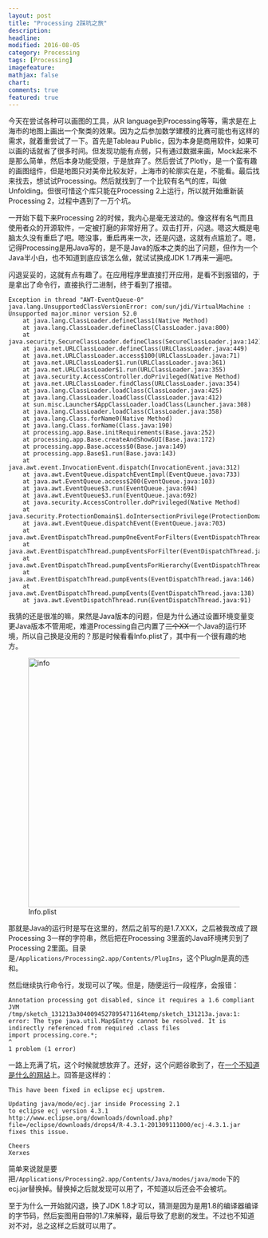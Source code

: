 ```yaml
---
layout: post
title: "Processing 2踩坑之旅"
description: 
headline:
modified: 2016-08-05
category: Processing
tags: [Processing]
imagefeature:
mathjax: false
chart:
comments: true
featured: true
---
```


今天在尝试各种可以画图的工具，从R language到Processing等等，需求是在上海市的地图上画出一个聚类的效果。因为之后参加数学建模的比赛可能也有这样的需求，就着重尝试了一下。首先是Tableau Public，因为本身是商用软件，如果可以画的话就省了很多时间。但发现功能有点弱，只有通过数据来画，Mock起来不是那么简单，然后本身功能受限，于是放弃了。然后尝试了Plotly，是一个蛮有趣的画图组件，但是地图只对美帝比较友好，上海市的轮廓实在是，不能看。最后找来找去，想试试Processing。然后就找到了一个比较有名气的库，叫做Unfolding。但很可惜这个库只能在Processing 2上运行，所以就开始重新装Processing 2，过程中遇到了一万个坑。

一开始下载下来Processing 2的时候，我内心是毫无波动的。像这样有名气而且使用者众的开源软件，一定被打磨的非常好用了。双击打开，闪退。嗯这大概是电脑太久没有重启了吧。嗯没事，重启再来一次，还是闪退，这就有点尴尬了。嗯，记得Processing是用Java写的，是不是Java的版本之类的出了问题，但作为一个Java半小白，也不知道到底应该怎么做，就试试换成JDK 1.7再来一遍吧。

闪退妥妥的，这就有点有趣了。在应用程序里直接打开应用，是看不到报错的，于是拿出了命令行，直接执行二进制，终于看到了报错。

```
Exception in thread "AWT-EventQueue-0" java.lang.UnsupportedClassVersionError: com/sun/jdi/VirtualMachine : Unsupported major.minor version 52.0
	at java.lang.ClassLoader.defineClass1(Native Method)
	at java.lang.ClassLoader.defineClass(ClassLoader.java:800)
	at java.security.SecureClassLoader.defineClass(SecureClassLoader.java:142)
	at java.net.URLClassLoader.defineClass(URLClassLoader.java:449)
	at java.net.URLClassLoader.access$100(URLClassLoader.java:71)
	at java.net.URLClassLoader$1.run(URLClassLoader.java:361)
	at java.net.URLClassLoader$1.run(URLClassLoader.java:355)
	at java.security.AccessController.doPrivileged(Native Method)
	at java.net.URLClassLoader.findClass(URLClassLoader.java:354)
	at java.lang.ClassLoader.loadClass(ClassLoader.java:425)
	at java.lang.ClassLoader.loadClass(ClassLoader.java:412)
	at sun.misc.Launcher$AppClassLoader.loadClass(Launcher.java:308)
	at java.lang.ClassLoader.loadClass(ClassLoader.java:358)
	at java.lang.Class.forName0(Native Method)
	at java.lang.Class.forName(Class.java:190)
	at processing.app.Base.initRequirements(Base.java:252)
	at processing.app.Base.createAndShowGUI(Base.java:172)
	at processing.app.Base.access$0(Base.java:149)
	at processing.app.Base$1.run(Base.java:143)
	at java.awt.event.InvocationEvent.dispatch(InvocationEvent.java:312)
	at java.awt.EventQueue.dispatchEventImpl(EventQueue.java:733)
	at java.awt.EventQueue.access$200(EventQueue.java:103)
	at java.awt.EventQueue$3.run(EventQueue.java:694)
	at java.awt.EventQueue$3.run(EventQueue.java:692)
	at java.security.AccessController.doPrivileged(Native Method)
	at java.security.ProtectionDomain$1.doIntersectionPrivilege(ProtectionDomain.java:76)
	at java.awt.EventQueue.dispatchEvent(EventQueue.java:703)
	at java.awt.EventDispatchThread.pumpOneEventForFilters(EventDispatchThread.java:242)
	at java.awt.EventDispatchThread.pumpEventsForFilter(EventDispatchThread.java:161)
	at java.awt.EventDispatchThread.pumpEventsForHierarchy(EventDispatchThread.java:150)
	at java.awt.EventDispatchThread.pumpEvents(EventDispatchThread.java:146)
	at java.awt.EventDispatchThread.pumpEvents(EventDispatchThread.java:138)
	at java.awt.EventDispatchThread.run(EventDispatchThread.java:91)
```

我猜的还是很准的嘛，果然是Java版本的问题，但是为什么通过设置环境变量变更Java版本不管用呢，难道Processing自己内置了<del>三个XX</del>一个Java的运行环境，所以自己换是没用的？那是时候看看Info.plist了，其中有一个很有趣的地方。

<figure>
	<img src="{{ site.url }}/images/processing2/java.png" alt="info" height="500" width="500">
	<figcaption>Info.plist</figcaption>
</figure>

那就是Java的运行时是写在这里的，然后之前写的是1.7.XXX，之后被我改成了跟Processing 3一样的字符串，然后把在Processing 3里面的Java环境拷贝到了Processing 2里面。目录是`/Applications/Processing2.app/Contents/PlugIns`，这个PlugIn是真的违和。

然后继续执行命令行，发现可以了唉。但是，随便运行一段程序，会报错：

```
Annotation processing got disabled, since it requires a 1.6 compliant JVM
/tmp/sketch_131213a3040094527895471164temp/sketch_131213a.java:1: error: The type java.util.Map$Entry cannot be resolved. It is indirectly referenced from required .class files
import processing.core.*;
^
1 problem (1 error)
```

一路上充满了坑，这个时候就想放弃了。还好，这个问题谷歌到了，在[一个不知道是什么的网站](http://quality-discuss.openjdk.java.narkive.com/wMgetNSu/processing-2-1-fails-to-compile-all-of-its-projects-using-jdk8-ea-b119-error-the-type-java-util-map-)上。回答是这样的：

```
This have been fixed in eclipse ecj upstrem.

Updating java/mode/ecj.jar inside Processing 2.1
to eclipse ecj version 4.3.1
http://www.eclipse.org/downloads/download.php?file=/eclipse/downloads/drops4/R-4.3.1-201309111000/ecj-4.3.1.jar
fixes this issue.

Cheers
Xerxes
```

简单来说就是要把`/Applications/Processing2.app/Contents/Java/modes/java/mode`下的ecj.jar替换掉。替换掉之后就发现可以用了，不知道以后还会不会被坑。

至于为什么一开始就闪退，换了JDK 1.8才可以，猜测是因为是用1.8的编译器编译的字节码，然后妄图用自带的1.7来解释，最后导致了悲剧的发生。不过也不知道对不对，总之这样之后就可以用了。
